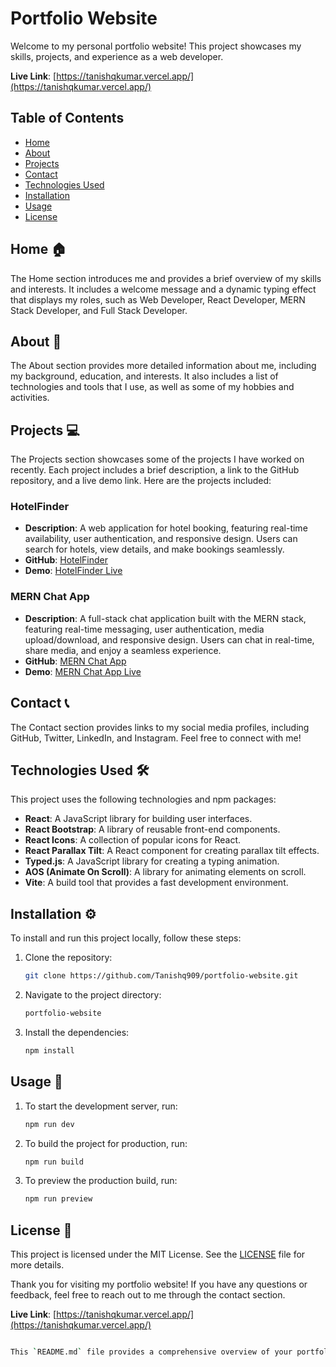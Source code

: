 # Portfolio Website

Welcome to my personal portfolio website! This project showcases my skills, projects, and experience as a web developer.

**Live Link**: [https://tanishqkumar.vercel.app/](https://tanishqkumar.vercel.app/)

## Table of Contents
- [Home](#home)
- [About](#about)
- [Projects](#projects)
- [Contact](#contact)
- [Technologies Used](#technologies-used)
- [Installation](#installation)
- [Usage](#usage)
- [License](#license)

## Home 🏠
The Home section introduces me and provides a brief overview of my skills and interests. It includes a welcome message and a dynamic typing effect that displays my roles, such as Web Developer, React Developer, MERN Stack Developer, and Full Stack Developer.

## About 📖
The About section provides more detailed information about me, including my background, education, and interests. It also includes a list of technologies and tools that I use, as well as some of my hobbies and activities.

## Projects 💻
The Projects section showcases some of the projects I have worked on recently. Each project includes a brief description, a link to the GitHub repository, and a live demo link. Here are the projects included:

### HotelFinder
- **Description**: A web application for hotel booking, featuring real-time availability, user authentication, and responsive design. Users can search for hotels, view details, and make bookings seamlessly.
- **GitHub**: [HotelFinder](https://github.com/Tanishq909/HotelFinder)
- **Demo**: [HotelFinder Live](https://hotelfinder-mb1d.onrender.com)

### MERN Chat App
- **Description**: A full-stack chat application built with the MERN stack, featuring real-time messaging, user authentication, media upload/download, and responsive design. Users can chat in real-time, share media, and enjoy a seamless experience.
- **GitHub**: [MERN Chat App](https://github.com/Tanishq909/mern-chat-app)
- **Demo**: [MERN Chat App Live](https://mern-chat-app-by-tanishq.vercel.app)

## Contact 📞
The Contact section provides links to my social media profiles, including GitHub, Twitter, LinkedIn, and Instagram. Feel free to connect with me!

## Technologies Used 🛠️
This project uses the following technologies and npm packages:
- **React**: A JavaScript library for building user interfaces.
- **React Bootstrap**: A library of reusable front-end components.
- **React Icons**: A collection of popular icons for React.
- **React Parallax Tilt**: A React component for creating parallax tilt effects.
- **Typed.js**: A JavaScript library for creating a typing animation.
- **AOS (Animate On Scroll)**: A library for animating elements on scroll.
- **Vite**: A build tool that provides a fast development environment.

## Installation ⚙️
To install and run this project locally, follow these steps:

1. Clone the repository:
   ```sh
   git clone https://github.com/Tanishq909/portfolio-website.git

2. Navigate to the project directory:
   ```sh
   portfolio-website
   
3. Install the dependencies:
   ```sh
   npm install

## Usage 🚀
1. To start the development server, run:
   ```sh
   npm run dev
   
2. To build the project for production, run:
   ```sh
   npm run build
   
3. To preview the production build, run:
   ```sh
   npm run preview

## License 📄
This project is licensed under the MIT License. See the [LICENSE](LICENSE) file for more details.

Thank you for visiting my portfolio website! If you have any questions or feedback, feel free to reach out to me through the contact section.

**Live Link**: [https://tanishqkumar.vercel.app/](https://tanishqkumar.vercel.app/)

```sh

This `README.md` file provides a comprehensive overview of your portfolio website, including sections for Home, About, Projects, Contact, Technologies Used, Installation, Usage, and License, along with the live link to your website.

